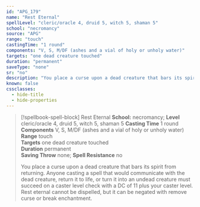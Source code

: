 ```yaml
---
id: "APG_179"
name: "Rest Eternal"
spellLevel: "cleric/oracle 4, druid 5, witch 5, shaman 5"
school: "necromancy"
source: "APG"
range: "touch"
castingTime: "1 round"
components: "V, S, M/DF (ashes and a vial of holy or unholy water)"
targets: "one dead creature touched"
duration: "permanent"
saveType: "none"
sr: "no"
description: "You place a curse upon a dead creature that bars its spirit from returning. Anyone casting a spell that would communicate with the dead creature, return it to life, or turn it into an undead creature must succeed on a caster level check with a DC of 11 plus your caster level. Rest eternal cannot be dispelled, but it can be negated with remove curse or break enchantment."
known: false
cssclasses:
  - hide-title
  - hide-properties
---
```


> [!spellbook-spell-block] Rest Eternal
> **School:** necromancy; **Level** cleric/oracle 4, druid 5, witch 5, shaman 5
> **Casting Time** 1 round  
> **Components** V, S, M/DF (ashes and a vial of holy or unholy water)  
> **Range** touch  
> **Targets** one dead creature touched  
> **Duration** permanent  
> **Saving Throw** none; **Spell Resistance** no
> 
> You place a curse upon a dead creature that bars its spirit from returning. Anyone casting a spell that would communicate with the dead creature, return it to life, or turn it into an undead creature must succeed on a caster level check with a DC of 11 plus your caster level. Rest eternal cannot be dispelled, but it can be negated with remove curse or break enchantment.